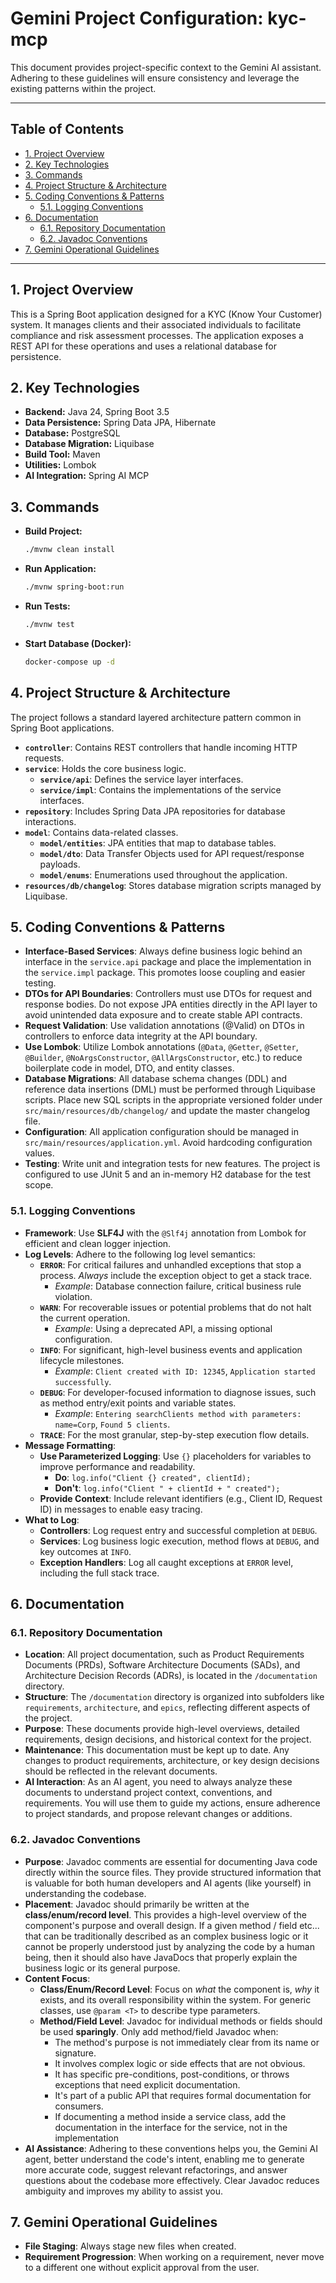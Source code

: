 # Gemini Project Configuration: kyc-mcp

This document provides project-specific context to the Gemini AI assistant. Adhering to these guidelines will ensure
consistency and leverage the existing patterns within the project.

---

## Table of Contents

- [1. Project Overview](#1-project-overview)
- [2. Key Technologies](#2-key-technologies)
- [3. Commands](#3-commands)
- [4. Project Structure & Architecture](#4-project-structure--architecture)
- [5. Coding Conventions & Patterns](#5-coding-conventions--patterns)
    - [5.1. Logging Conventions](#51-logging-conventions)
- [6. Documentation](#6-documentation)
    - [6.1. Repository Documentation](#61-repository-documentation)
    - [6.2. Javadoc Conventions](#62-javadoc-conventions)
- [7. Gemini Operational Guidelines](#7-gemini-operational-guidelines)

---

## 1. Project Overview

This is a Spring Boot application designed for a KYC (Know Your Customer) system. It manages clients and their
associated individuals to facilitate compliance and risk assessment processes. The application exposes a REST API for
these operations and uses a relational database for persistence.

## 2. Key Technologies

- **Backend:** Java 24, Spring Boot 3.5
- **Data Persistence:** Spring Data JPA, Hibernate
- **Database:** PostgreSQL
- **Database Migration:** Liquibase
- **Build Tool:** Maven
- **Utilities:** Lombok
- **AI Integration:** Spring AI MCP

## 3. Commands

- **Build Project:**
  ```bash
  ./mvnw clean install
  ```
- **Run Application:**
  ```bash
  ./mvnw spring-boot:run
  ```
- **Run Tests:**
  ```bash
  ./mvnw test
  ```
- **Start Database (Docker):**
  ```bash
  docker-compose up -d
  ```

## 4. Project Structure & Architecture

The project follows a standard layered architecture pattern common in Spring Boot applications.

- **`controller`**: Contains REST controllers that handle incoming HTTP requests.
- **`service`**: Holds the core business logic.
    - **`service/api`**: Defines the service layer interfaces.
    - **`service/impl`**: Contains the implementations of the service interfaces.
- **`repository`**: Includes Spring Data JPA repositories for database interactions.
- **`model`**: Contains data-related classes.
    - **`model/entities`**: JPA entities that map to database tables.
    - **`model/dto`**: Data Transfer Objects used for API request/response payloads.
    - **`model/enums`**: Enumerations used throughout the application.
- **`resources/db/changelog`**: Stores database migration scripts managed by Liquibase.

## 5. Coding Conventions & Patterns

- **Interface-Based Services**: Always define business logic behind an interface in the `service.api` package and place
  the implementation in the `service.impl` package. This promotes loose coupling and easier testing.
- **DTOs for API Boundaries**: Controllers must use DTOs for request and response bodies. Do not expose JPA entities
  directly in the API layer to avoid unintended data exposure and to create stable API contracts.
- **Request Validation**: Use validation annotations (@Valid) on DTOs in controllers to enforce data integrity at the
  API boundary.
- **Use Lombok**: Utilize Lombok annotations (`@Data`, `@Getter`, `@Setter`, `@Builder`, `@NoArgsConstructor`,
  `@AllArgsConstructor`, etc.) to reduce boilerplate code in model, DTO, and entity classes.
- **Database Migrations**: All database schema changes (DDL) and reference data insertions (DML) must be performed
  through Liquibase scripts. Place new SQL scripts in the appropriate versioned folder under
  `src/main/resources/db/changelog/` and update the master changelog file.
- **Configuration**: All application configuration should be managed in `src/main/resources/application.yml`. Avoid
  hardcoding configuration values.
- **Testing**: Write unit and integration tests for new features. The project is configured to use JUnit 5 and an
  in-memory H2 database for the test scope.

### 5.1. Logging Conventions

- **Framework**: Use **SLF4J** with the `@Slf4j` annotation from Lombok for efficient and clean logger injection.
- **Log Levels**: Adhere to the following log level semantics:
    - **`ERROR`**: For critical failures and unhandled exceptions that stop a process. *Always* include the exception
      object to get a stack trace.
        - *Example*: Database connection failure, critical business rule violation.
    - **`WARN`**: For recoverable issues or potential problems that do not halt the current operation.
        - *Example*: Using a deprecated API, a missing optional configuration.
    - **`INFO`**: For significant, high-level business events and application lifecycle milestones.
        - *Example*: `Client created with ID: 12345`, `Application started successfully`.
    - **`DEBUG`**: For developer-focused information to diagnose issues, such as method entry/exit points and variable
      states.
        - *Example*: `Entering searchClients method with parameters: name=Corp`, `Found 5 clients`.
    - **`TRACE`**: For the most granular, step-by-step execution flow details.
- **Message Formatting**:
    - **Use Parameterized Logging**: Use `{}` placeholders for variables to improve performance and readability.
        - **Do**: `log.info("Client {} created", clientId);`
        - **Don't**: `log.info("Client " + clientId + " created");`
    - **Provide Context**: Include relevant identifiers (e.g., Client ID, Request ID) in messages to enable easy
      tracing.
- **What to Log**:
    - **Controllers**: Log request entry and successful completion at `DEBUG`.
    - **Services**: Log business logic execution, method flows at `DEBUG`, and key outcomes at `INFO`.
  - **Exception Handlers**: Log all caught exceptions at `ERROR` level, including the full stack trace.

## 6. Documentation

### 6.1. Repository Documentation

- **Location**: All project documentation, such as Product Requirements Documents (PRDs), Software Architecture
  Documents (SADs), and Architecture Decision Records (ADRs), is located in the `/documentation` directory.
- **Structure**: The `/documentation` directory is organized into subfolders like `requirements`, `architecture`, and
  `epics`, reflecting different aspects of the project.
- **Purpose**: These documents provide high-level overviews, detailed requirements, design decisions, and historical
  context for the project.
- **Maintenance**: This documentation must be kept up to date. Any changes to product requirements, architecture, or key
  design decisions should be reflected in the relevant documents.
- **AI Interaction**: As an AI agent, you need to always analyze these documents to understand project context,
  conventions, and requirements. You will use them to guide my actions, ensure adherence to project standards, and
  propose relevant changes or additions.

### 6.2. Javadoc Conventions

- **Purpose**: Javadoc comments are essential for documenting Java code directly within the source files. They provide
  structured information that is valuable for both human developers and AI agents (like yourself) in understanding the
  codebase.
- **Placement**: Javadoc should primarily be written at the **class/enum/record level**. This provides a high-level
  overview of the component's purpose and overall design. If a given method / field etc... that can be traditionally
  described as an complex business logic or it cannot be properly understood just by analyzing the code by a human
  being, then it should also have JavaDocs that properly explain the business logic or its general purpose.
- **Content Focus**:
    - **Class/Enum/Record Level**: Focus on *what* the component is, *why* it exists, and its overall responsibility
      within the system. For generic classes, use `@param <T>` to describe type parameters.
    - **Method/Field Level**: Javadoc for individual methods or fields should be used **sparingly**. Only add
      method/field Javadoc when:
        - The method's purpose is not immediately clear from its name or signature.
        - It involves complex logic or side effects that are not obvious.
        - It has specific pre-conditions, post-conditions, or throws exceptions that need explicit documentation.
        - It's part of a public API that requires formal documentation for consumers.
        - If documenting a method inside a service class, add the documentation in the interface for the service, not in
          the implementation
- **AI Assistance**: Adhering to these conventions helps you, the Gemini AI agent, better understand the code's intent,
  enabling me to generate more accurate code, suggest relevant refactorings, and answer questions about the codebase
  more effectively. Clear Javadoc reduces ambiguity and improves my ability to assist you.

## 7. Gemini Operational Guidelines

- **File Staging**: Always stage new files when created.
- **Requirement Progression**: When working on a requirement, never move to a different one without explicit approval
  from the user.
